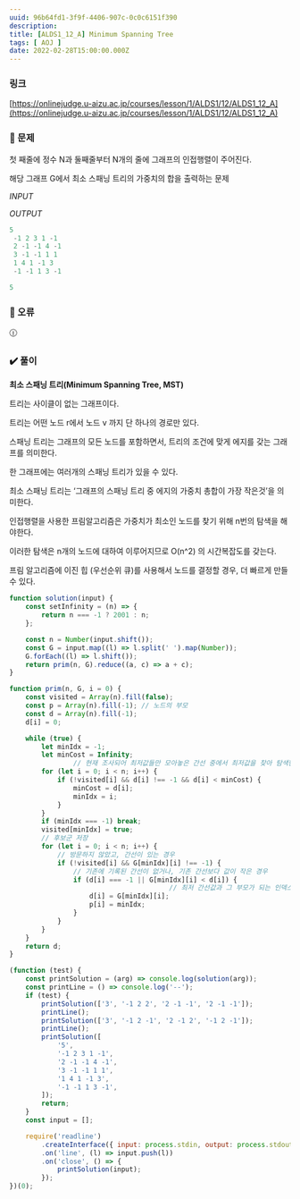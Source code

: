 ```yaml
---
uuid: 96b64fd1-3f9f-4406-907c-0c0c6151f390
description: 
title: [ALDS1_12_A] Minimum Spanning Tree
tags: [ AOJ ]
date: 2022-02-28T15:00:00.000Z
---
```








### 링크

[https://onlinejudge.u-aizu.ac.jp/courses/lesson/1/ALDS1/12/ALDS1_12_A](https://onlinejudge.u-aizu.ac.jp/courses/lesson/1/ALDS1/12/ALDS1_12_A)

### 📝 문제

첫 째줄에 정수 N과 둘째줄부터 N개의 줄에 그래프의 인접행렬이 주어진다.

해당 그래프 G에서 최소 스패닝 트리의 가중치의 합을 출력하는 문제

*INPUT*

*OUTPUT*

```jsx
5
 -1 2 3 1 -1
 2 -1 -1 4 -1
 3 -1 -1 1 1
 1 4 1 -1 3
 -1 -1 1 3 -1
```

```jsx
5
```

### 🚨 오류

<aside>
🕧

</aside>

### ✔️ 풀이

**최소 스패닝 트리(Minimum Spanning Tree, MST)**

트리는 사이클이 없는 그래프이다.

트리는 어떤 노드 r에서 노드 v 까지 단 하나의 경로만 있다.

스패닝 트리는 그래프의 모든 노드를 포함하면서, 트리의 조건에 맞게 에지를 갖는 그래프를 의미한다.

한 그래프에는 여러개의 스패닝 트리가 있을 수 있다.

최소 스패닝 트리는 ‘그래프의 스패닝 트리 중 에지의 가중치 총합이 가장 작은것’을 의미한다.

인접행렬을 사용한 프림알고리즘은 가중치가 최소인 노드를 찾기 위해 n번의 탐색을 해야한다.

이러한 탐색은 n개의 노드에 대하여 이루어지므로 O(n^2) 의 시간복잡도를 갖는다.

프림 알고리즘에 이진 힙 (우선순위 큐)를 사용해서 노드를 결정할 경우, 더 빠르게 만들 수 있다.

```jsx
function solution(input) {
    const setInfinity = (n) => {
        return n === -1 ? 2001 : n;
    };

    const n = Number(input.shift());
    const G = input.map((l) => l.split(' ').map(Number));
    G.forEach((l) => l.shift());
    return prim(n, G).reduce((a, c) => a + c);
}

function prim(n, G, i = 0) {
    const visited = Array(n).fill(false);
    const p = Array(n).fill(-1); // 노드의 부모
    const d = Array(n).fill(-1);
    d[i] = 0;

    while (true) {
        let minIdx = -1;
        let minCost = Infinity;
				// 현재 조사되어 최저값들만 모아놓은 간선 중에서 최저값을 찾아 탐색한다.
        for (let i = 0; i < n; i++) {
            if (!visited[i] && d[i] !== -1 && d[i] < minCost) {
                minCost = d[i];
                minIdx = i;
            }
        }
        if (minIdx === -1) break;
        visited[minIdx] = true;
        // 후보군 저장
        for (let i = 0; i < n; i++) {
            // 방문하지 않았고, 간선이 있는 경우
            if (!visited[i] && G[minIdx][i] !== -1) {
                // 기존에 기록된 간선이 없거나, 기존 간선보다 값이 작은 경우
                if (d[i] === -1 || G[minIdx][i] < d[i]) {
										// 최저 간선값과 그 부모가 되는 인덱스를 기록한다
                    d[i] = G[minIdx][i];
                    p[i] = minIdx;
                }
            }
        }
    }
    return d;
}

(function (test) {
    const printSolution = (arg) => console.log(solution(arg));
    const printLine = () => console.log('--');
    if (test) {
        printSolution(['3', '-1 2 2', '2 -1 -1', '2 -1 -1']);
        printLine();
        printSolution(['3', '-1 2 -1', '2 -1 2', '-1 2 -1']);
        printLine();
        printSolution([
            '5',
            '-1 2 3 1 -1',
            '2 -1 -1 4 -1',
            '3 -1 -1 1 1',
            '1 4 1 -1 3',
            '-1 -1 1 3 -1',
        ]);
        return;
    }
    const input = [];

    require('readline')
        .createInterface({ input: process.stdin, output: process.stdout })
        .on('line', (l) => input.push(l))
        .on('close', () => {
            printSolution(input);
        });
})(0);
```